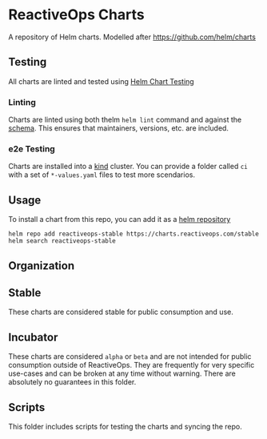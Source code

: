 # ReactiveOps Charts

A repository of Helm charts. Modelled after https://github.com/helm/charts

## Testing

All charts are linted and tested using [Helm Chart Testing](https://github.com/helm/chart-testing)

### Linting

Charts are linted using both thelm `helm lint` command and against the [schema](scripts/schema.yaml).  This ensures that maintainers, versions, etc. are included.

### e2e Testing

Charts are installed into a [kind](https://github.com/kubernetes-sigs/kind) cluster.  You can provide a folder called `ci` with a set of `*-values.yaml` files to test more scendarios.

## Usage

To install a chart from this repo, you can add it as a [helm repository](https://github.com/helm/helm/blob/master/docs/chart_repository.md)

```
helm repo add reactiveops-stable https://charts.reactiveops.com/stable
helm search reactiveops-stable
```

## Organization

## Stable

These charts are considered stable for public consumption and use.

## Incubator

These charts are considered `alpha` or `beta` and are not intended for public consumption outside of ReactiveOps.  They are frequently for very specific use-cases and can be broken at any time without warning.  There are absolutely no guarantees in this folder.

## Scripts

This folder includes scripts for testing the charts and syncing the repo.
